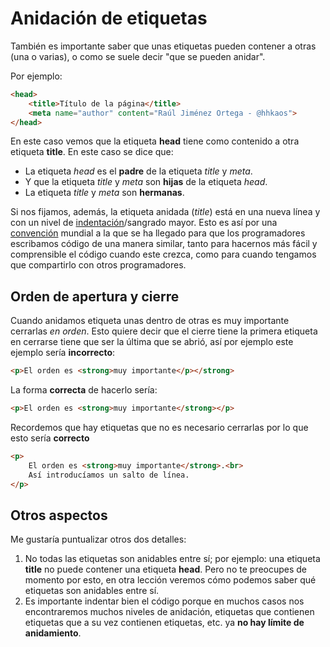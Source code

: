 # Anidación de etiquetas

También es importante saber que unas etiquetas pueden contener a otras (una o varias), o como se suele decir "que se pueden anidar".

Por ejemplo:

```html
<head>
    <title>Título de la página</title>
    <meta name="author" content="Raúl Jiménez Ortega - @hhkaos">
</head>
```
En este caso vemos que la etiqueta **head** tiene como contenido a otra etiqueta **title**. En este caso se dice que:
* La etiqueta *head* es el **padre** de la etiqueta *title* y *meta*.
* Y que la etiqueta *title* y *meta* son **hijas** de la etiqueta *head*.
* La etiqueta *title* y *meta* son **hermanas**.

Si nos fijamos, además, la etiqueta anidada (*title*) está en una nueva línea y con un nivel de [indentación](https://es.wikipedia.org/wiki/Indentaci%C3%B3n)/sangrado mayor. Esto es así por una [convención](http://lema.rae.es/drae/srv/search?id=j5dMxst0MDXX2F43uojM) mundial a la que se ha llegado para que los programadores escribamos código de una manera similar, tanto para hacernos más fácil y comprensible el código cuando este crezca, como para cuando tengamos que compartirlo con otros programadores.

## Orden de apertura y cierre
Cuando anidamos etiqueta unas dentro de otras es muy importante cerrarlas *en orden*. Esto quiere decir que el cierre tiene la primera etiqueta en cerrarse tiene que ser la última que se abrió, así por ejemplo este ejemplo sería **incorrecto**:

```html
<p>El orden es <strong>muy importante</p></strong>
```

La forma **correcta** de hacerlo sería:

```html
<p>El orden es <strong>muy importante</strong></p>
```

Recordemos que hay etiquetas que no es necesario cerrarlas por lo que esto sería **correcto**

```html
<p>
    El orden es <strong>muy importante</strong>.<br>
    Así introducíamos un salto de línea.
</p>
```

## Otros aspectos

Me gustaría puntualizar otros dos detalles:
1. No todas las etiquetas son anidables entre sí; por ejemplo: una etiqueta **title** no puede contener una etiqueta **head**. Pero no te preocupes de momento por esto, en otra lección veremos cómo podemos saber qué etiquetas son anidables entre sí.
2. Es importante indentar bien el código porque en muchos casos nos encontraremos muchos niveles de anidación, etiquetas que contienen etiquetas que a su vez contienen etiquetas, etc. ya **no hay límite de anidamiento**.